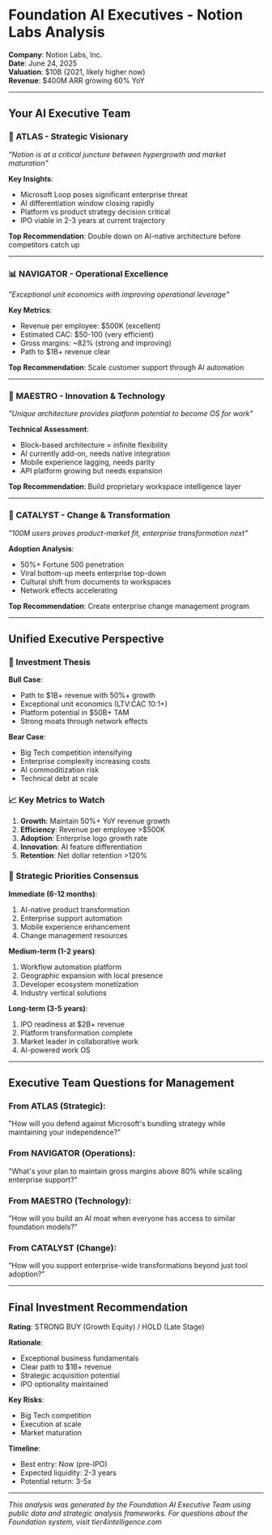 # Foundation AI Executives - Notion Labs Analysis

**Company**: Notion Labs, Inc.  
**Date**: June 24, 2025  
**Valuation**: $10B (2021, likely higher now)  
**Revenue**: $400M ARR growing 60% YoY

---

## Your AI Executive Team

### 🎯 ATLAS - Strategic Visionary
*"Notion is at a critical juncture between hypergrowth and market maturation"*

**Key Insights**:
- Microsoft Loop poses significant enterprise threat
- AI differentiation window closing rapidly  
- Platform vs product strategy decision critical
- IPO viable in 2-3 years at current trajectory

**Top Recommendation**: Double down on AI-native architecture before competitors catch up

---

### 📊 NAVIGATOR - Operational Excellence
*"Exceptional unit economics with improving operational leverage"*

**Key Metrics**:
- Revenue per employee: $500K (excellent)
- Estimated CAC: $50-100 (very efficient)
- Gross margins: ~82% (strong and improving)
- Path to $1B+ revenue clear

**Top Recommendation**: Scale customer support through AI automation

---

### 🚀 MAESTRO - Innovation & Technology  
*"Unique architecture provides platform potential to become OS for work"*

**Technical Assessment**:
- Block-based architecture = infinite flexibility
- AI currently add-on, needs native integration
- Mobile experience lagging, needs parity
- API platform growing but needs expansion

**Top Recommendation**: Build proprietary workspace intelligence layer

---

### 🌟 CATALYST - Change & Transformation
*"100M users proves product-market fit, enterprise transformation next"*

**Adoption Analysis**:
- 50%+ Fortune 500 penetration
- Viral bottom-up meets enterprise top-down
- Cultural shift from documents to workspaces
- Network effects accelerating

**Top Recommendation**: Create enterprise change management program

---

## Unified Executive Perspective

### 🎯 Investment Thesis

**Bull Case**:
- Path to $1B+ revenue with 50%+ growth
- Exceptional unit economics (LTV:CAC 10:1+)
- Platform potential in $50B+ TAM
- Strong moats through network effects

**Bear Case**:
- Big Tech competition intensifying
- Enterprise complexity increasing costs
- AI commoditization risk
- Technical debt at scale

### 📈 Key Metrics to Watch

1. **Growth**: Maintain 50%+ YoY revenue growth
2. **Efficiency**: Revenue per employee >$500K
3. **Adoption**: Enterprise logo growth rate
4. **Innovation**: AI feature differentiation
5. **Retention**: Net dollar retention >120%

### 🚀 Strategic Priorities Consensus

**Immediate (6-12 months)**:
1. AI-native product transformation
2. Enterprise support automation
3. Mobile experience enhancement
4. Change management resources

**Medium-term (1-2 years)**:
1. Workflow automation platform
2. Geographic expansion with local presence
3. Developer ecosystem monetization
4. Industry vertical solutions

**Long-term (3-5 years)**:
1. IPO readiness at $2B+ revenue
2. Platform transformation complete
3. Market leader in collaborative work
4. AI-powered work OS

---

## Executive Team Questions for Management

### From ATLAS (Strategic):
"How will you defend against Microsoft's bundling strategy while maintaining your independence?"

### From NAVIGATOR (Operations):
"What's your plan to maintain gross margins above 80% while scaling enterprise support?"

### From MAESTRO (Technology):
"How will you build an AI moat when everyone has access to similar foundation models?"

### From CATALYST (Change):
"How will you support enterprise-wide transformations beyond just tool adoption?"

---

## Final Investment Recommendation

**Rating**: STRONG BUY (Growth Equity) / HOLD (Late Stage)

**Rationale**:
- Exceptional business fundamentals
- Clear path to $1B+ revenue
- Strategic acquisition potential
- IPO optionality maintained

**Key Risks**:
- Big Tech competition
- Execution at scale
- Market maturation

**Timeline**: 
- Best entry: Now (pre-IPO)
- Expected liquidity: 2-3 years
- Potential return: 3-5x

---

*This analysis was generated by the Foundation AI Executive Team using public data and strategic analysis frameworks. For questions about the Foundation system, visit tier4intelligence.com*
